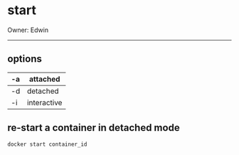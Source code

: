 # start

Owner: Edwin

---

## options

| -a  | attached |
| --- | --- |
| -d  | detached |
| -i  | interactive |

## re-start a container in detached mode

```docker
docker start container_id
```